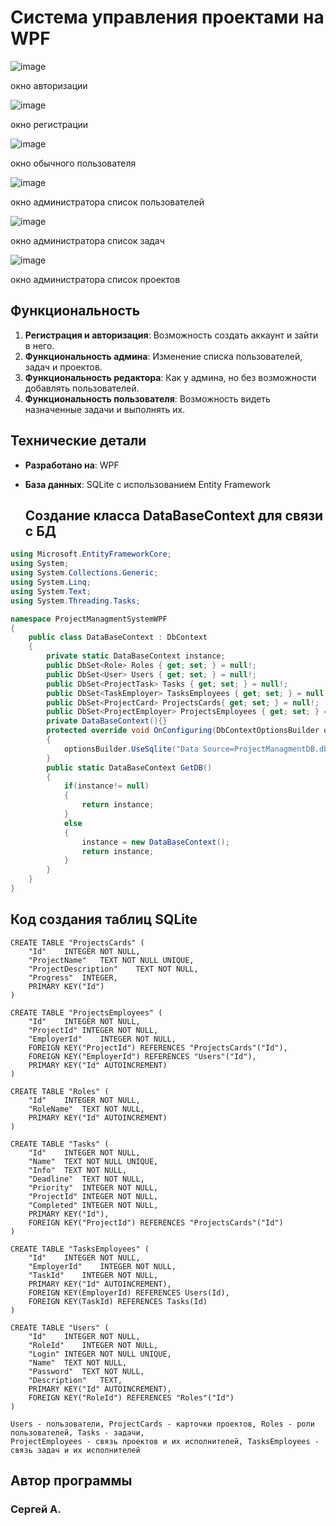 # Система управления проектами на WPF


![image](https://github.com/user-attachments/assets/9ddb3e35-3f68-4a06-a7ea-0c00783c53d1)


окно авторизации




![image](https://github.com/user-attachments/assets/9db9f922-f485-491e-97f6-c580cfc13210)


окно регистрации




![image](https://github.com/user-attachments/assets/6a60ae2d-c410-4276-a372-aaf1e2f9f637)


окно обычного пользователя




![image](https://github.com/user-attachments/assets/2d9cb4fb-cc4b-48cd-8b94-f4b1088229a6)


окно администратора список пользователей




![image](https://github.com/user-attachments/assets/226c457d-27da-4aa3-931a-9f36d1db20ff)


окно администратора список задач




![image](https://github.com/user-attachments/assets/ecc1f97b-c08c-45d0-a16a-bad4171f8cda)


окно администратора список проектов


## Функциональность

1. **Регистрация и авторизация**: Возможность создать аккаунт и зайти в него.
2. **Функциональность админа**: Изменение списка пользователей, задач и проектов.
3. **Функциональность редактора**: Как у админа, но без возможности добавлять пользователей.
4. **Функциональность пользователя**: Возможность видеть назначенные задачи и выполнять их.

## Технические детали

- **Разработано на**: WPF
- **База данных**: SQLite с использованием Entity Framework

  ## Создание класса DataBaseContext для связи с БД

``` C#
using Microsoft.EntityFrameworkCore;
using System;
using System.Collections.Generic;
using System.Linq;
using System.Text;
using System.Threading.Tasks;

namespace ProjectManagmentSystemWPF
{
    public class DataBaseContext : DbContext
    {
        private static DataBaseContext instance;
        public DbSet<Role> Roles { get; set; } = null!;
        public DbSet<User> Users { get; set; } = null!;
        public DbSet<ProjectTask> Tasks { get; set; } = null!;
        public DbSet<TaskEmployer> TasksEmployees { get; set; } = null!;
        public DbSet<ProjectCard> ProjectsCards{ get; set; } = null!;
        public DbSet<ProjectEmployer> ProjectsEmployees { get; set; } = null!;
        private DataBaseContext(){}
        protected override void OnConfiguring(DbContextOptionsBuilder optionsBuilder)
        {
            optionsBuilder.UseSqlite("Data Source=ProjectManagmentDB.db");
        }
        public static DataBaseContext GetDB()
        {
            if(instance!= null)
            {
                return instance;
            }
            else
            {
                instance = new DataBaseContext();
                return instance;
            }
        }
    }
}

```
  ## Код создания таблиц SQLite 

``` SQLite
CREATE TABLE "ProjectsCards" (
	"Id"	INTEGER NOT NULL,
	"ProjectName"	TEXT NOT NULL UNIQUE,
	"ProjectDescription"	TEXT NOT NULL,
	"Progress"	INTEGER,
	PRIMARY KEY("Id")
)

CREATE TABLE "ProjectsEmployees" (
	"Id"	INTEGER NOT NULL,
	"ProjectId"	INTEGER NOT NULL,
	"EmployerId"	INTEGER NOT NULL,
	FOREIGN KEY("ProjectId") REFERENCES "ProjectsCards"("Id"),
	FOREIGN KEY("EmployerId") REFERENCES "Users"("Id"),
	PRIMARY KEY("Id" AUTOINCREMENT)
)

CREATE TABLE "Roles" (
	"Id"	INTEGER NOT NULL,
	"RoleName"	TEXT NOT NULL,
	PRIMARY KEY("Id" AUTOINCREMENT)
)

CREATE TABLE "Tasks" (
	"Id"	INTEGER NOT NULL,
	"Name"	TEXT NOT NULL UNIQUE,
	"Info"	TEXT NOT NULL,
	"Deadline"	TEXT NOT NULL,
	"Priority"	INTEGER NOT NULL,
	"ProjectId"	INTEGER NOT NULL,
	"Completed"	INTEGER NOT NULL,
	PRIMARY KEY("Id"),
	FOREIGN KEY("ProjectId") REFERENCES "ProjectsCards"("Id")
)

CREATE TABLE "TasksEmployees" (
	"Id"	INTEGER NOT NULL,
	"EmployerId"	INTEGER NOT NULL,
	"TaskId"	INTEGER NOT NULL,
    PRIMARY KEY("Id" AUTOINCREMENT),
    FOREIGN KEY(EmployerId) REFERENCES Users(Id),
    FOREIGN KEY(TaskId) REFERENCES Tasks(Id)	
)

CREATE TABLE "Users" (
	"Id"	INTEGER NOT NULL,
	"RoleId"	INTEGER NOT NULL,
	"Login"	INTEGER NOT NULL UNIQUE,
	"Name"	TEXT NOT NULL,
	"Password"	TEXT NOT NULL,
	"Description"	TEXT,
	PRIMARY KEY("Id" AUTOINCREMENT),
	FOREIGN KEY("RoleId") REFERENCES "Roles"("Id")
)

Users - пользователи, ProjectCards - карточки проектов, Roles - роли пользователей, Tasks - задачи,
ProjectEmployees - связь проектов и их исполнителей, TasksEmployees - связь задач и их исполнителей
```

## Автор программы

### Сергей А.
